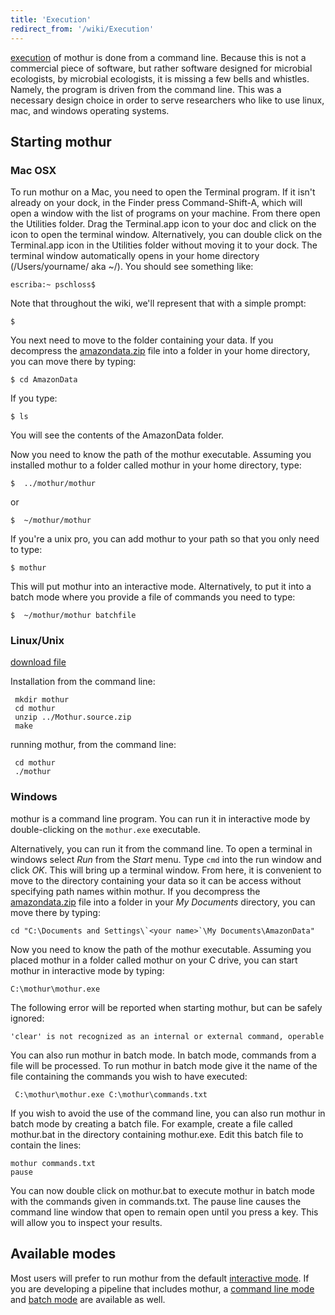 ```yaml
---
title: 'Execution'
redirect_from: '/wiki/Execution'
---
```

[execution](/wiki/Execution) of mothur is done from a command line.
Because this is not a commercial piece of software, but rather software
designed for microbial ecologists, by microbial ecologists, it is
missing a few bells and whistles. Namely, the program is driven from the
command line. This was a necessary design choice in order to serve
researchers who like to use linux, mac, and windows operating systems.

## Starting mothur

### Mac OSX

To run mothur on a Mac, you need to open the Terminal program. If it
isn't already on your dock, in the Finder press Command-Shift-A, which
will open a window with the list of programs on your machine. From there
open the Utilities folder. Drag the Terminal.app icon to your doc and
click on the icon to open the terminal window. Alternatively, you can
double click on the Terminal.app icon in the Utilities folder without
moving it to your dock. The terminal window automatically opens in your
home directory (/Users/yourname/ aka \~/). You should see something
like:

    escriba:~ pschloss$ 

Note that throughout the wiki, we'll represent that with a simple prompt:

    $ 

You next need to move to the folder containing your data. If you
decompress the [amazondata.zip](https://mothur.s3.us-east-2.amazonaws.com/wiki/amazondata.zip) file
into a folder in your home directory, you can move there by typing:

    $ cd AmazonData

If you type:

    $ ls

You will see the contents of the AmazonData folder.

Now you need to know the path of the mothur executable. Assuming you
installed mothur to a folder called mothur in your home directory, type:

    $  ../mothur/mothur

or

    $  ~/mothur/mothur

If you're a unix pro, you can add mothur to your path so that you only
need to type:

    $ mothur

This will put mothur into an interactive mode. Alternatively, to put it
into a batch mode where you provide a file of commands you need to type:

    $  ~/mothur/mothur batchfile

### Linux/Unix

[ download file](/wiki/Download_mothur)



Installation from the command line:

     mkdir mothur
     cd mothur
     unzip ../Mothur.source.zip
     make

running mothur, from the command line:

     cd mothur
     ./mothur

### Windows

mothur is a command line program. You can run it in interactive mode by
double-clicking on the `mothur.exe` executable.

Alternatively, you can run it from the command line. To open a terminal
in windows select *Run* from the *Start* menu. Type `cmd` into the run
window and click *OK*. This will bring up a terminal window. From here,
it is convenient to move to the directory containing your data so it can
be access without specifying path names within mothur. If you decompress
the [amazondata.zip](https://mothur.s3.us-east-2.amazonaws.com/wiki/amazondata.zip) file into a folder
in your *My Documents* directory, you can move there by typing:

    cd "C:\Documents and Settings\`<your name>`\My Documents\AmazonData"

Now you need to know the path of the mothur executable. Assuming you
placed mothur in a folder called mothur on your C drive, you can start
mothur in interactive mode by typing:

    C:\mothur\mothur.exe

The following error will be reported when starting mothur, but can be
safely ignored:

    'clear' is not recognized as an internal or external command, operable program or batch file.

You can also run mothur in batch mode. In batch mode, commands from a
file will be processed. To run mothur in batch mode give it the name of
the file containing the commands you wish to have executed:

     C:\mothur\mothur.exe C:\mothur\commands.txt

If you wish to avoid the use of the command line, you can also run
mothur in batch mode by creating a batch file. For example, create a
file called mothur.bat in the directory containing mothur.exe. Edit this
batch file to contain the lines:

    mothur commands.txt
    pause

You can now double click on mothur.bat to execute mothur in batch mode
with the commands given in commands.txt. The pause line causes the
command line window that open to remain open until you press a key. This
will allow you to inspect your results.

## Available modes

Most users will prefer to run mothur from the default [interactive
mode](/wiki/interactive_mode). If you are developing a pipeline
that includes mothur, a [command line
mode](/wiki/command_line_mode) and [batch
mode](/wiki/batch_mode) are available as well.
